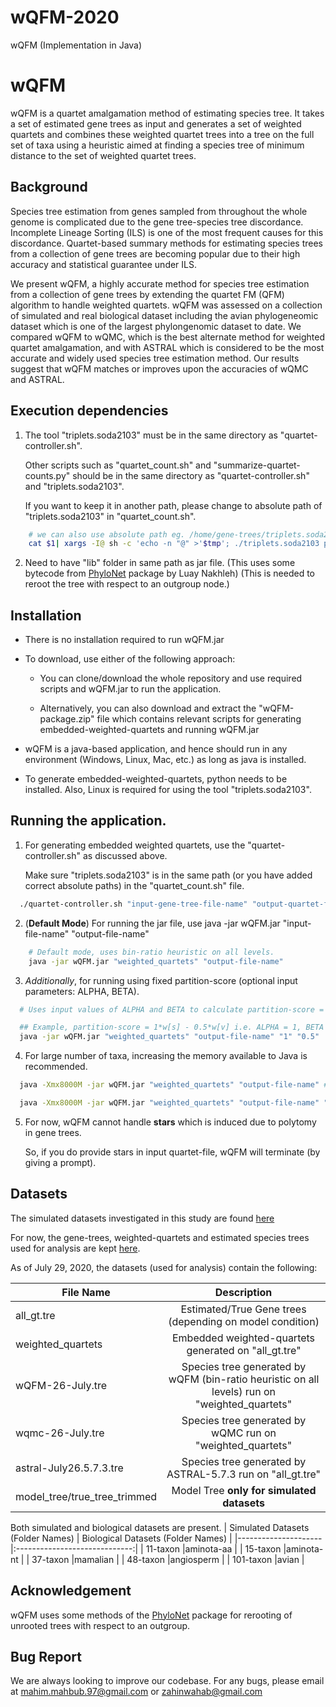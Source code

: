 # wQFM-2020
wQFM (Implementation in Java) 


<!-- Headings -->
# wQFM
<!-- Strong -->
wQFM is a quartet amalgamation method of estimating species tree. It takes a set of estimated gene trees as input and generates a set of weighted quartets and combines these weighted quartet trees into a tree on the full set of taxa using a heuristic aimed at finding a species tree of minimum distance to the set of weighted quartet trees.

## Background
Species tree estimation from genes sampled from throughout the whole genome is complicated due to the gene tree-species tree discordance. Incomplete Lineage Sorting (ILS) is one of the most frequent causes for this discordance.
Quartet-based summary methods for estimating species trees from a collection of
gene trees are becoming popular due to their high accuracy and statistical guarantee
under ILS.

We present wQFM, a highly accurate method for species tree estimation
from a collection of gene trees by extending the quartet FM (QFM) algorithm to
handle weighted quartets. wQFM was assessed on a collection of simulated and real
biological dataset including the avian phylogeneomic dataset which is one of the
largest phylongenomic dataset to date. We compared wQFM to wQMC, which is
the best alternate method for weighted quartet amalgamation, and with ASTRAL
which is considered to be the most accurate and widely used species tree estimation
method. Our results suggest that wQFM matches or improves upon the accuracies
of wQMC and ASTRAL.

## Execution dependencies
<!-- OL -->
1. The tool "triplets.soda2103" must be in the same directory as "quartet-controller.sh".
    
    Other scripts such as "quartet_count.sh" and "summarize-quartet-counts.py" should be in the same directory as "quartet-controller.sh" and "triplets.soda2103".
    
    If you want to keep it in another path, please change to absolute path of "triplets.soda2103" in "quartet_count.sh".
    
<!-- Code Blocks -->
```bash
    # we can also use absolute path eg. /home/gene-trees/triplets.soda2103 instead of keeping the tool in the same directory.
    cat $1| xargs -I@ sh -c 'echo -n "@" >'$tmp'; ./triplets.soda2103 printQuartets '$tmp';'|sed 's/.*: //'| sed 's/^/\(\(/'| sed 's/$/\)\)\;/'| sed 's/ | /\),\(/'| sed 's/ /\,/g'
```

2. Need to have "lib" folder in same path as jar file. (This uses some bytecode from [PhyloNet](https://bioinfocs.rice.edu/phylonet) package by Luay Nakhleh)
    <!--(Check [ASTRAL's github repo](https://github.com/smirarab/ASTRAL) for more details on lib [uses PhyloNet package])-->
    (This is needed to reroot the tree with respect to an outgroup node.)

## Installation
<!-- UL -->
* There is no installation required to run wQFM.jar

* To download, use either of the following approach:

    * You can clone/download the whole repository and use required scripts and wQFM.jar to run the application.

    * Alternatively, you can also download and extract the "wQFM-package.zip" file which contains relevant scripts for generating embedded-weighted-quartets and running wQFM.jar

* wQFM is a java-based application, and hence should run in any environment (Windows, Linux, Mac, etc.) as long as java is installed.

* To generate embedded-weighted-quartets, python needs to be installed. Also, Linux is required for using the tool "triplets.soda2103".

## Running the application.
<!-- OL -->
1.  For generating embedded weighted quartets, use the "quartet-controller.sh" as discussed above.
    
    Make sure "triplets.soda2103" is in the same path (or you have added correct absolute paths) in the "quartet_count.sh" file.

<!-- Code Blocks -->
```bash
  ./quartet-controller.sh "input-gene-tree-file-name" "output-quartet-file-name"
``` 

2. (**Default Mode**) For running the jar file, use java -jar wQFM.jar "input-file-name" "output-file-name"

<!-- Code Blocks -->
  ```bash
      # Default mode, uses bin-ratio heuristic on all levels.
      java -jar wQFM.jar "weighted_quartets" "output-file-name" 
  ```

3. *Additionally*, for running using fixed partition-score (optional input parameters: ALPHA, BETA).

<!-- Code Blocks -->
```bash
  # Uses input values of ALPHA and BETA to calculate partition-score = ALPHA*w[s] - BETA*w[v]

  ## Example, partition-score = 1*w[s] - 0.5*w[v] i.e. ALPHA = 1, BETA = 0.5
  java -jar wQFM.jar "weighted_quartets" "output-file-name" "1" "0.5"
```

4. For large number of taxa, increasing the memory available to Java is recommended. 

<!--**You should give Java only as much free available memory as you have in your machine.** -->

<!--Suppose you have 8GB of free memory, do use the following command to make all the 8GB available to Java:-->

<!-- Code Blocks -->
```bash
  java -Xmx8000M -jar wQFM.jar "weighted_quartets" "output-file-name" ## dynamic ratio-based partition-score

  java -Xmx8000M -jar wQFM.jar "weighted_quartets" "output-file-name" "1" "0.5" ## fixed partition-score
```

5. For now, wQFM cannot handle **stars** which is induced due to polytomy in gene trees.
  
    So, if you do provide stars in input quartet-file, wQFM will terminate (by giving a prompt).

## Datasets
The simulated datasets investigated in this study are found [here](https://sites.google.com/eng.ucsd.edu/datasets/home?authuser=0)

For now, the gene-trees, weighted-quartets and estimated species trees used for analysis are kept [here](https://drive.google.com/drive/folders/1IYKYWG81Sld8QwzZNO5D71mOulGVd7ax?usp=sharing).


As of July 29, 2020, the datasets (used for analysis) contain the following:

| File Name			  |      Description		      |
|---------------------|:-----------------------------:|
| all_gt.tre		  |Estimated/True Gene trees (depending on model condition)|
| weighted_quartets   |Embedded weighted-quartets generated on "all_gt.tre"    |
| wQFM-26-July.tre    |Species tree generated by wQFM (bin-ratio heuristic on all levels) run on "weighted_quartets"|
| wqmc-26-July.tre    |Species tree generated by wQMC run on "weighted_quartets"|
| astral-July26.5.7.3.tre    |Species tree generated by ASTRAL-5.7.3 run on "all_gt.tre"|
| model_tree/true_tree_trimmed |Model Tree **only for simulated datasets**|

Both simulated and biological datasets are present.
| Simulated Datasets (Folder Names)  |      Biological Datasets (Folder Names)     |
|---------------------|:-----------------------------:|
| 11-taxon     |aminota-aa                 |
| 15-taxon     |aminota-nt                 |
| 37-taxon     |mamalian                   |
| 48-taxon     |angiosperm                 |
| 101-taxon    |avian                      |

## Acknowledgement
wQFM uses some methods of the [PhyloNet](https://bioinfocs.rice.edu/phylonet) package for rerooting of unrooted trees with respect to an outgroup.

## Bug Report
We are always looking to improve our codebase. For any bugs, please email at mahim.mahbub.97@gmail.com or zahinwahab@gmail.com
